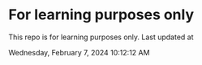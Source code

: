 # For learning purposes only
This repo is for learning purposes only.
Last updated at

Wednesday, February 7, 2024 10:12:12 AM

